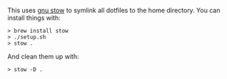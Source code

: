This uses [gnu stow](https://www.gnu.org/software/stow/) to symlink all dotfiles to the home directory. You can install things with:
```
> brew install stow
> ./setup.sh
> stow .
```

And clean them up with:
```
> stow -D .
```
